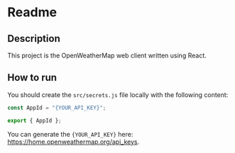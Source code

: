 # Readme

## Description

This project is the OpenWeatherMap web client written using React.

## How to run

You should create the `src/secrets.js` file locally with the following content:

```js
const AppId = "{YOUR_API_KEY}";

export { AppId };
```
You can generate the `{YOUR_API_KEY}` here: https://home.openweathermap.org/api_keys.